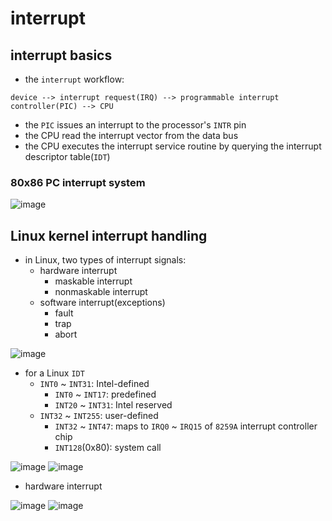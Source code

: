 # interrupt

## interrupt basics

* the `interrupt` workflow:
```
device --> interrupt request(IRQ) --> programmable interrupt controller(PIC) --> CPU
```
* the `PIC` issues an interrupt to the processor's `INTR` pin
* the CPU read the interrupt vector from the data bus
* the CPU executes the interrupt service routine by querying the interrupt descriptor table(`IDT`)

### 80x86 PC interrupt system
![image](https://github.com/lolyu/aoi/assets/35479537/babf1679-8d4e-4ebc-891d-8340f2e66fdf)


## Linux kernel interrupt handling
* in Linux, two types of interrupt signals:
    * hardware interrupt
        * maskable interrupt
        * nonmaskable interrupt
    * software interrupt(exceptions)
        * fault
        * trap
        * abort

![image](https://github.com/lolyu/aoi/assets/35479537/3c3d6e05-962a-4a14-8fd9-6f22ab1e357d)

* for a Linux `IDT`
    * `INT0` ~ `INT31`: Intel-defined
        * `INT0` ~ `INT17`: predefined
        * `INT20` ~ `INT31`: Intel reserved
    * `INT32` ~ `INT255`: user-defined
        * `INT32` ~ `INT47`: maps to `IRQ0` ~ `IRQ15` of `8259A` interrupt controller chip
        * `INT128`(0x80): system call

![image](https://github.com/lolyu/aoi/assets/35479537/6b42847a-3e41-4927-95b5-9d48dff98c29)
![image](https://github.com/lolyu/aoi/assets/35479537/ccba010b-4582-413e-b622-81e6b8f190cc)

* hardware interrupt

![image](https://github.com/lolyu/aoi/assets/35479537/e2b6c8f3-4bf8-4478-8382-965573c90e57)
![image](https://github.com/lolyu/aoi/assets/35479537/62615ad8-f4db-4399-a3f8-8f9b3d4aa0a2)

